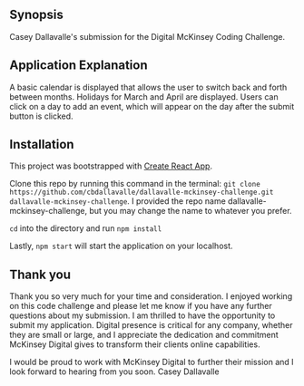 ## Synopsis

Casey Dallavalle's submission for the Digital McKinsey Coding Challenge.

## Application Explanation

A basic calendar is displayed that allows the user to switch back and forth between months. Holidays for March and April are displayed. Users can click on a day to add an event, which will appear on the day after the submit button is clicked.

## Installation

This project was bootstrapped with [Create React App](https://github.com/facebookincubator/create-react-app).

Clone this repo by running this command in the terminal: ```git clone https://github.com/cbdallavalle/dallavalle-mckinsey-challenge.git dallavalle-mckinsey-challenge```. I provided the repo name dallavalle-mckinsey-challenge, but you may change the name to whatever you prefer.

``cd`` into the directory and run ```npm install```

Lastly, ```npm start``` will start the application on your localhost. 

## Thank you

Thank you so very much for your time and consideration. I enjoyed working on this code challenge and please let me know if you have any further questions about my submission. I am thrilled to have the opportunity to submit my application. Digital presence is critical for any company, whether they are small or large, and I appreciate the dedication and commitment McKinsey Digital gives to transform their clients online capabilities. 

I would be proud to work with McKinsey Digital to further their mission and I look forward to hearing from you soon.
Casey Dallavalle
